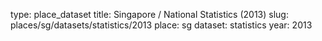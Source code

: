type: place_dataset
title: Singapore / National Statistics (2013)
slug: places/sg/datasets/statistics/2013
place: sg
dataset: statistics
year: 2013
